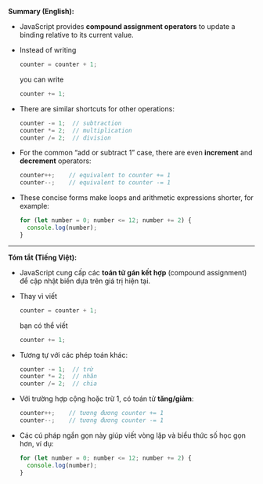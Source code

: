 **Summary (English):**

* JavaScript provides **compound assignment operators** to update a binding relative to its current value.
* Instead of writing

  ```js
  counter = counter + 1;
  ```

  you can write

  ```js
  counter += 1;
  ```
* There are similar shortcuts for other operations:

  ```js
  counter -= 1;  // subtraction
  counter *= 2;  // multiplication
  counter /= 2;  // division
  ```
* For the common “add or subtract 1” case, there are even **increment** and **decrement** operators:

  ```js
  counter++;    // equivalent to counter += 1
  counter--;    // equivalent to counter -= 1
  ```
* These concise forms make loops and arithmetic expressions shorter, for example:

  ```js
  for (let number = 0; number <= 12; number += 2) {
    console.log(number);
  }
  ```

---

**Tóm tắt (Tiếng Việt):**

* JavaScript cung cấp các **toán tử gán kết hợp** (compound assignment) để cập nhật biến dựa trên giá trị hiện tại.
* Thay vì viết

  ```js
  counter = counter + 1;
  ```

  bạn có thể viết

  ```js
  counter += 1;
  ```
* Tương tự với các phép toán khác:

  ```js
  counter -= 1;  // trừ
  counter *= 2;  // nhân
  counter /= 2;  // chia
  ```
* Với trường hợp cộng hoặc trừ 1, có toán tử **tăng/giảm**:

  ```js
  counter++;    // tương đương counter += 1
  counter--;    // tương đương counter -= 1
  ```
* Các cú pháp ngắn gọn này giúp viết vòng lặp và biểu thức số học gọn hơn, ví dụ:

  ```js
  for (let number = 0; number <= 12; number += 2) {
    console.log(number);
  }
  ```
